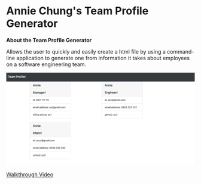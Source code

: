 # Annie Chung's Team Profile Generator

**About the Team Profile Generator**
 
Allows the user to quickly and easily create a html file by using a command-line application to generate one from information it takes about employees on a software engineering team.

![](https://github.com/anniec9205/Team-Profile-Generator/blob/master/Screen%20Recordings%20and%20Screen%20Capture/Screen%20Shot%202021-05-11%20at%209.43.55%20pm.png)

[Walkthrough Video](https://github.com/anniec9205/Team-Profile-Generator/blob/master/Screen%20Recordings%20and%20Screen%20Capture/Screen%20Recording.mov)
